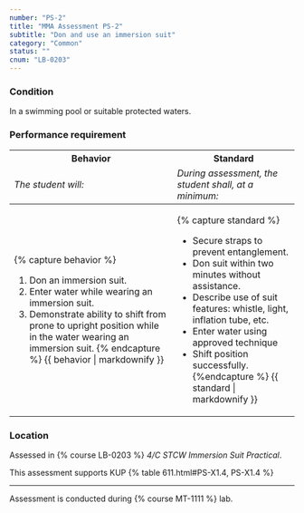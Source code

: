 ```yaml
---
number: "PS-2"
title: "MMA Assessment PS-2"
subtitle: "Don and use an immersion suit"
category: "Common"
status: ""
cnum: "LB-0203"
---
```

### Condition

In a swimming pool or suitable protected waters.

### Performance requirement 

<table width='100%' class='Guidelines'>
 <thead>
 <tr>
     <th class='thirty'>Behavior</th>
     <th class='seventy'>Standard</th>
 </tr>
 <tr>
     <td><em>The student will:</em></td>
     <td><em>During assessment, the student shall, at a minimum:</em></td>
 </tr>
 </thead>
 <tbody>
 

<tr><td>

{% capture behavior %}
1. Don an immersion suit.
2. Enter water while wearing an immersion suit.
2. Demonstrate ability to shift from prone to upright position while in the water wearing an immersion suit.
{% endcapture %}
{{ behavior | markdownify }}

</td><td>

{% capture standard %}
*  Secure straps to prevent entanglement.
*  Don suit within two minutes without assistance.
*  Describe use of suit features: whistle, light, inflation tube, etc.
*  Enter water using approved technique
*  Shift position successfully.
{%endcapture %}
{{ standard | markdownify }}

</td></tr>



 </tbody>
 </table>

### Location

Assessed in  {% course  LB-0203 %}  *4/C STCW Immersion Suit Practical*.

This assessment supports KUP {% table 611.html#PS-X1.4, PS-X1.4 %}

***

Assessment is conducted during {% course MT-1111 %} lab.